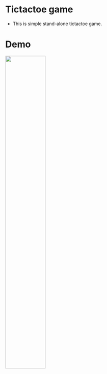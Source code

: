 # Tictactoe game
* This is simple stand-alone tictactoe game.
# Demo
<img width="50%" src="https://i.imgflip.com/35aqsl.gif" />